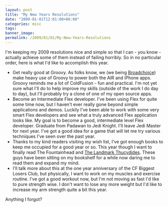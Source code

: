 ```yaml
---
layout: post
title: "My New Years Resolutions"
date: "2009-01-01T12:01:00+06:00"
categories: misc 
tags: 
banner_image: 
permalink: /2009/01/01/My-New-Years-Resolutions
---
```


I'm keeping my 2009 resolutions nice and simple so that I can - you know - actually achieve some of them instead of failing horribly. So in no particular order, here is what I'd like to accomplish this year.
<!--more-->
<ul>
<li>Get really good at Groovy. As folks know, we (we being <a href="http://www.broadchoice.com">Broadchoice</a>) make heavy use of Groovy to power both the AIR and iPhone apps. Groovy reminds me a lot of ColdFusion - fun and practical. I'm not yet sure what I'll do to help improve my skills (outside of the work I do day to day), but I'll probably try a clone of one of my open source apps.
<li>Become an Intermediate Flex developer. I've been using Flex for quite some time now, but I haven't ever really gone beyond simple applications and demos. Luckily I've been able to work with some very smart Flex developers and see what a truly advanced Flex application looks like. My goal is to become a good, intermediate level Flex developer. Graduate from Padawan to Jedi Knight. I'll leave Jedi Master for next year. I've got a good idea for a game that will let me try various techniques I've seen over the past year. 
<li>Thanks to my kind readers visiting my wish list, I've got enough books to keep me occupied for a good year or so. This year though I want to finally read The Fountainhead and <a href="http://www.amazon.com/Landmark-Thucydides-Comprehensive-Guide-Peloponnesian/dp/0684827905/ref=sr_1_2?ie=UTF8&s=books&qid=1230829860&sr=8-2">The Landmark Thucydides</a>. These guys have been sitting on my bookshelf for a while now daring me to read them and expand my mind. 
<li>I'll talk more about this at the one year anniversary of the CF Biggest Losers Club, but physically, I want to work on my muscles and exercise routine. I've got a good workout now, but I'm not moving as fast I'd like to pure strength wise. I don't want to lose any more weight but I'd like to increase my arm strength quite a bit this year.
</ul>

Anything I forgot?
